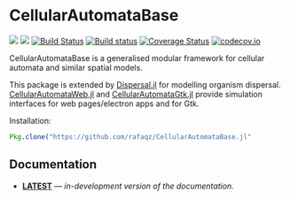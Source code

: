 # CellularAutomataBase

[![](https://img.shields.io/badge/docs-stable-blue.svg)](https://rafaqz.github.io/CellularAutomataBase.jl/stable)
[![](https://img.shields.io/badge/docs-dev-blue.svg)](https://rafaqz.github.io/CellularAutomataBase.jl/dev)
[![Build Status](https://travis-ci.org/rafaqz/CellularAutomataBase.jl.svg?branch=master)](https://travis-ci.org/rafaqz/CellularAutomataBase.jl) 
[![Build status](https://ci.appveyor.com/api/projects/status/hgapxluxfsypvptc?svg=true)](https://ci.appveyor.com/project/rafaqz/cellularautomatabase-jl)
[![Coverage Status](https://coveralls.io/repos/rafaqz/CellularAutomataBase.jl/badge.svg?branch=master&service=github)](https://coveralls.io/github/rafaqz/CellularAutomataBase.jl?branch=master) 
[![codecov.io](http://codecov.io/github/rafaqz/CellularAutomataBase.jl/coverage.svg?branch=master)](http://codecov.io/github/rafaqz/CellularAutomataBase.jl?branch=master)

CellularAutomataBase is a generalised modular framework for cellular automata and similar spatial models.

This package is extended by
[Dispersal.jl](https://github.com/rafaqz/Dispersal.jl) for modelling organism
dispersal.
[CellularAutomataWeb.jl](https://github.com/rafaqz/CellularAutomataWeb.jl) and
[CellularAutomataGtk.jl](https://github.com/rafaqz/CellularAutomataGtk.jl)
provide simulation interfaces for web pages/electron apps and for Gtk.


Installation:
```julia
Pkg.clone("https://github.com/rafaqz/CellularAutomataBase.jl"
```

## Documentation

- [**LATEST**](https://rafaqz.github.io/CellularAutomataBase.jl/latest/) &mdash; *in-development version of the documentation.*

